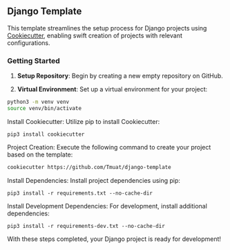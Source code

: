 ## Django Template

This template streamlines the setup process for Django projects using [Cookiecutter](https://github.com/cookiecutter/cookiecutter-django), enabling swift creation of projects with relevant configurations.

### Getting Started

1. **Setup Repository**: Begin by creating a new empty repository on GitHub.

2. **Virtual Environment**: Set up a virtual environment for your project:

```bash
python3 -m venv venv
source venv/bin/activate
```

Install Cookiecutter: Utilize pip to install Cookiecutter:
```pip
pip3 install cookiecutter
```

Project Creation: Execute the following command to create your project based on the template:
```bash
cookiecutter https://github.com/Tmuat/django-template
```

Install Dependencies: Install project dependencies using pip:
```pip
pip3 install -r requirements.txt --no-cache-dir
```

Install Development Dependencies: For development, install additional dependencies:
```pip
pip3 install -r requirements-dev.txt --no-cache-dir
```

With these steps completed, your Django project is ready for development!
